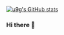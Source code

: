 [![u9g's GitHub stats](https://github-readme-stats.vercel.app/api?username=u9g)](https://github.com/anuraghazra/github-readme-stats)

### Hi there 👋
<!--
**u9g/u9g** is a ✨ _special_ ✨ repository because its `README.md` (this file) appears on your GitHub profile.

Here are some ideas to get you started:

- 🔭 I’m currently working on ...
- 🌱 I’m currently learning ...
- 👯 I’m looking to collaborate on ...
- 🤔 I’m looking for help with ...
- 💬 Ask me about ...
- 📫 How to reach me: ...
- 😄 Pronouns: ...
- ⚡ Fun fact: ...
-->
